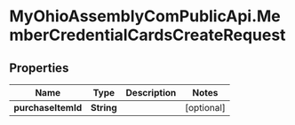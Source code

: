 # MyOhioAssemblyComPublicApi.MemberCredentialCardsCreateRequest

## Properties

Name | Type | Description | Notes
------------ | ------------- | ------------- | -------------
**purchaseItemId** | **String** |  | [optional] 


